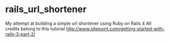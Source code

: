 rails_url_shortener
===================
My attempt at building a simple url shortener using Ruby on Rails 4
All credits belong to this tutorial http://www.sitepoint.com/getting-started-with-rails-3-part-2/
